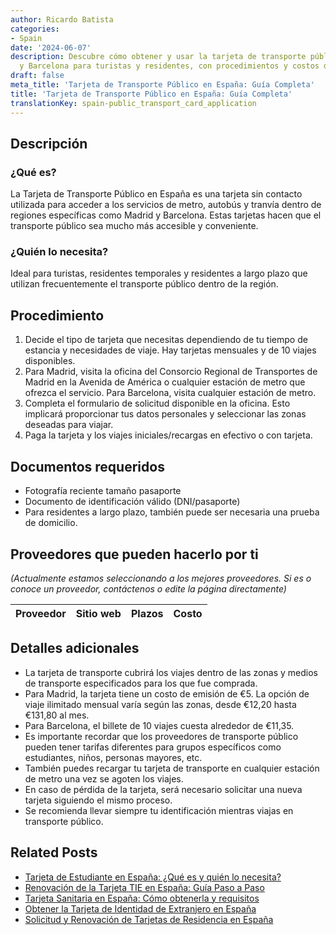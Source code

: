 ```yaml
---
author: Ricardo Batista
categories:
- Spain
date: '2024-06-07'
description: Descubre cómo obtener y usar la tarjeta de transporte público en Madrid
  y Barcelona para turistas y residentes, con procedimientos y costos detallados.
draft: false
meta_title: 'Tarjeta de Transporte Público en España: Guía Completa'
title: 'Tarjeta de Transporte Público en España: Guía Completa'
translationKey: spain-public_transport_card_application
---
```



## Descripción
### ¿Qué es?
La Tarjeta de Transporte Público en España es una tarjeta sin contacto utilizada para acceder a los servicios de metro, autobús y tranvía dentro de regiones específicas como Madrid y Barcelona. Estas tarjetas hacen que el transporte público sea mucho más accesible y conveniente.

### ¿Quién lo necesita?
Ideal para turistas, residentes temporales y residentes a largo plazo que utilizan frecuentemente el transporte público dentro de la región.

## Procedimiento
1. Decide el tipo de tarjeta que necesitas dependiendo de tu tiempo de estancia y necesidades de viaje. Hay tarjetas mensuales y de 10 viajes disponibles.
2. Para Madrid, visita la oficina del Consorcio Regional de Transportes de Madrid en la Avenida de América o cualquier estación de metro que ofrezca el servicio. Para Barcelona, visita cualquier estación de metro.
3. Completa el formulario de solicitud disponible en la oficina. Esto implicará proporcionar tus datos personales y seleccionar las zonas deseadas para viajar.
4. Paga la tarjeta y los viajes iniciales/recargas en efectivo o con tarjeta.

## Documentos requeridos
- Fotografía reciente tamaño pasaporte
- Documento de identificación válido (DNI/pasaporte)
- Para residentes a largo plazo, también puede ser necesaria una prueba de domicilio.

## Proveedores que pueden hacerlo por ti

_(Actualmente estamos seleccionando a los mejores proveedores. Si es o conoce un proveedor, contáctenos o edite la página directamente)_

| Proveedor | Sitio web | Plazos | Costo |
| --------------- | --------------- | :-------------: | :-------------: |

## Detalles adicionales
- La tarjeta de transporte cubrirá los viajes dentro de las zonas y medios de transporte especificados para los que fue comprada.
- Para Madrid, la tarjeta tiene un costo de emisión de €5. La opción de viaje ilimitado mensual varía según las zonas, desde €12,20 hasta €131,80 al mes.
- Para Barcelona, el billete de 10 viajes cuesta alrededor de €11,35.
- Es importante recordar que los proveedores de transporte público pueden tener tarifas diferentes para grupos específicos como estudiantes, niños, personas mayores, etc.
- También puedes recargar tu tarjeta de transporte en cualquier estación de metro una vez se agoten los viajes.
- En caso de pérdida de la tarjeta, será necesario solicitar una nueva tarjeta siguiendo el mismo proceso.
- Se recomienda llevar siempre tu identificación mientras viajas en transporte público.


## Related Posts

- [Tarjeta de Estudiante en España: ¿Qué es y quién lo necesita?](https://tramitit.com/es/guides/spain/tarjeta_de_estudiantes_para_extranjeros_inicial_o_renovación/)
- [Renovación de la Tarjeta TIE en España: Guía Paso a Paso](https://tramitit.com/es/guides/spain/renovacion_de_la_tarjeta_de_residente_comunitario/)
- [Tarjeta Sanitaria en España: Cómo obtenerla y requisitos](https://tramitit.com/es/guides/spain/solicitud_de_la_tarjeta_sanitaria/)
- [Obtener la Tarjeta de Identidad de Extranjero en España](https://tramitit.com/es/guides/spain/solicitud_de_la_tarjeta_de_estudiante/)
- [Solicitud y Renovación de Tarjetas de Residencia en España](https://tramitit.com/es/guides/spain/tarjeta_inicial_o_renovación_residencia_o_residencia_y_trabajo/)